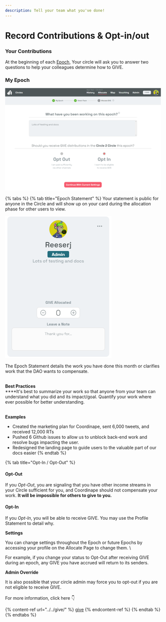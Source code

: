 ```yaml
---
description: Tell your team what you've done!
---
```


# Record Contributions & Opt-in/out

### Your Contributions

At the beginning of each [Epoch](../../epochs/), Your circle will ask you to answer two questions to help your colleagues determine how to GIVE.

### My Epoch

![During an active epoch, this screen will appear](<../../../.gitbook/assets/image (17).png>)



{% tabs %}
{% tab title="Epoch Statement" %}
Your statement is public for anyone in the Circle and will show up on your card during the allocation phase for other users to view.&#x20;

![](<../../../.gitbook/assets/image (22).png>)

The Epoch Statement details the work you have done this month or clarifies work that the DAO wants to compensate.

\
**Best Practices**\
****It's best to summarize your work so that anyone from your team can understand what you did and its impact/goal. Quantify your work where ever possible for better understanding.&#x20;

\
**Examples**

* Created the marketing plan for Coordinape, sent 6,000 tweets, and received 12,000 RTs
* Pushed 6 Github issues to allow us to unblock back-end work and resolve bugs impacting the user.&#x20;
* Redesigned the landing page to guide users to the valuable part of our docs easier
{% endtab %}

{% tab title="Opt-In / Opt-Out" %}
#### Opt-Out

If you _Opt-Out_, you are signaling that you have other income streams in your Circle sufficient for you, and Coordinape should not compensate your work. **It will be impossible for others to give to you.**



#### Opt-In

If you _Opt-In_, you will be able to receive GIVE. You may use the Profile Statement to detail why.



**Settings**

You can change settings throughout the Epoch or future Epochs by accessing your profile on the Allocate Page to change them. \


For example, if you change your status to Opt-Out after receiving GIVE during an epoch, any GIVE you have accrued will return to its senders.



**Admin Override**

It is also possible that your circle admin may force you to opt-out if you are not eligible to receive GIVE.\
\
For more information, click here 👇

{% content-ref url="../../give/" %}
[give](../../give/)
{% endcontent-ref %}
{% endtab %}
{% endtabs %}
